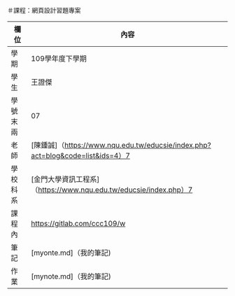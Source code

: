 ＃課程：網頁設計習題專案

欄位 | 內容
-----|--------
學期| 109學年度下學期
學生| 王證傑
學號末兩| 07
老師| [陳鍾誠]（https://www.nqu.edu.tw/educsie/index.php?act=blog&code=list&ids=4）7
學校科系| [金門大學資訊工程系]（https://www.nqu.edu.tw/educsie/index.php）7
課程內| https://gitlab.com/ccc109/w
筆記| [myonte.md]（我的筆記)
作業| [mynote.md]（我的筆記)
